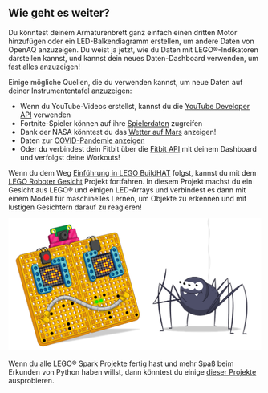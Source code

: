 ## Wie geht es weiter?

Du könntest deinem Armaturenbrett ganz einfach einen dritten Motor hinzufügen oder ein LED-Balkendiagramm erstellen, um andere Daten von OpenAQ anzuzeigen. Du weist ja jetzt, wie du Daten mit LEGO®-Indikatoren darstellen kannst, und kannst dein neues Daten-Dashboard verwenden, um fast alles anzuzeigen!

Einige mögliche Quellen, die du verwenden kannst, um neue Daten auf deiner Instrumententafel anzuzeigen:

+ Wenn du YouTube-Videos erstellst, kannst du die [YouTube Developer API](https://developers.google.com/youtube/v3) verwenden
+ Fortnite-Spieler können auf ihre [Spielerdaten](https://fortnitetracker.com/site-api) zugreifen
+ Dank der NASA könntest du das [Wetter auf Mars](https://mars.nasa.gov/insight/weather/) anzeigen!
+ Daten zur [COVID-Pandemie anzeigen](https://github.com/M-Media-Group/Covid-19-API)
+ Oder du verbindest dein Fitbit über die [Fitbit API](https://dev.fitbit.com/build/reference/web-api/) mit deinem Dashboard und verfolgst deine Workouts!

Wenn du dem Weg [Einführung in LEGO BuildHAT](https://projects.raspberrypi.org/en/pathways/lego-intro) folgst, kannst du mit dem [LEGO Roboter Gesicht](https://projects.raspberrypi.org/en/projects/lego-data-dash) Projekt fortfahren. In diesem Projekt machst du ein Gesicht aus LEGO® und einigen LED-Arrays und verbindest es dann mit einem Modell für maschinelles Lernen, um Objekte zu erkennen und mit lustigen Gesichtern darauf zu reagieren!

![LEGO Robotergesichtsbanner mit lustigem Robotergesicht.](images/robotfacebanner.png)

Wenn du alle LEGO® Spark Projekte fertig hast und mehr Spaß beim Erkunden von Python haben willst, dann könntest du einige [dieser Projekte](https://projects.raspberrypi.org/en/projects?software%5B%5D=python) ausprobieren.
